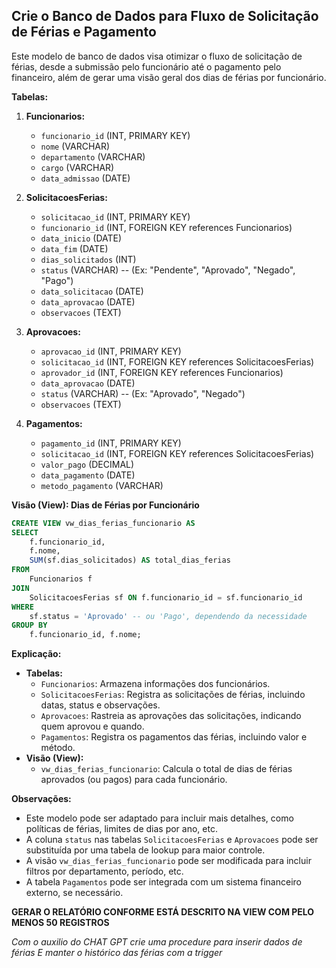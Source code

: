 ## Crie o Banco de Dados para Fluxo de Solicitação de Férias e Pagamento

Este modelo de banco de dados visa otimizar o fluxo de solicitação de férias, desde a submissão pelo funcionário até o pagamento pelo financeiro, além de gerar uma visão geral dos dias de férias por funcionário.

**Tabelas:**

1.  **Funcionarios:**
    * `funcionario_id` (INT, PRIMARY KEY)
    * `nome` (VARCHAR)
    * `departamento` (VARCHAR)
    * `cargo` (VARCHAR)
    * `data_admissao` (DATE)

2.  **SolicitacoesFerias:**
    * `solicitacao_id` (INT, PRIMARY KEY)
    * `funcionario_id` (INT, FOREIGN KEY references Funcionarios)
    * `data_inicio` (DATE)
    * `data_fim` (DATE)
    * `dias_solicitados` (INT)
    * `status` (VARCHAR) -- (Ex: "Pendente", "Aprovado", "Negado", "Pago")
    * `data_solicitacao` (DATE)
    * `data_aprovacao` (DATE)
    * `observacoes` (TEXT)

3.  **Aprovacoes:**
    * `aprovacao_id` (INT, PRIMARY KEY)
    * `solicitacao_id` (INT, FOREIGN KEY references SolicitacoesFerias)
    * `aprovador_id` (INT, FOREIGN KEY references Funcionarios)
    * `data_aprovacao` (DATE)
    * `status` (VARCHAR) -- (Ex: "Aprovado", "Negado")
    * `observacoes` (TEXT)

4.  **Pagamentos:**
    * `pagamento_id` (INT, PRIMARY KEY)
    * `solicitacao_id` (INT, FOREIGN KEY references SolicitacoesFerias)
    * `valor_pago` (DECIMAL)
    * `data_pagamento` (DATE)
    * `metodo_pagamento` (VARCHAR)

**Visão (View): Dias de Férias por Funcionário**

```sql
CREATE VIEW vw_dias_ferias_funcionario AS
SELECT
    f.funcionario_id,
    f.nome,
    SUM(sf.dias_solicitados) AS total_dias_ferias
FROM
    Funcionarios f
JOIN
    SolicitacoesFerias sf ON f.funcionario_id = sf.funcionario_id
WHERE
    sf.status = 'Aprovado' -- ou 'Pago', dependendo da necessidade
GROUP BY
    f.funcionario_id, f.nome;
```

**Explicação:**

* **Tabelas:**
    * `Funcionarios`: Armazena informações dos funcionários.
    * `SolicitacoesFerias`: Registra as solicitações de férias, incluindo datas, status e observações.
    * `Aprovacoes`: Rastreia as aprovações das solicitações, indicando quem aprovou e quando.
    * `Pagamentos`: Registra os pagamentos das férias, incluindo valor e método.
* **Visão (View):**
    * `vw_dias_ferias_funcionario`: Calcula o total de dias de férias aprovados (ou pagos) para cada funcionário.

**Observações:**

* Este modelo pode ser adaptado para incluir mais detalhes, como políticas de férias, limites de dias por ano, etc.
* A coluna `status` nas tabelas `SolicitacoesFerias` e `Aprovacoes` pode ser substituída por uma tabela de lookup para maior controle.
* A visão `vw_dias_ferias_funcionario` pode ser modificada para incluir filtros por departamento, período, etc.
* A tabela `Pagamentos` pode ser integrada com um sistema financeiro externo, se necessário.


**GERAR O RELATÓRIO CONFORME ESTÁ DESCRITO NA VIEW COM PELO MENOS 50 REGISTROS**

*Com o auxilio do CHAT GPT crie uma procedure para inserir dados de férias*
*E manter o histórico das férias com a trigger*
